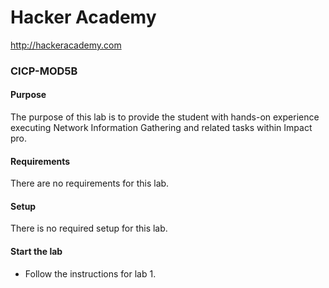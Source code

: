 Hacker Academy
==============
http://hackeracademy.com

### CICP-MOD5B

#### Purpose
The purpose of this lab is to provide the student with hands-on experience executing Network Information Gathering and related tasks within Impact pro. 

#### Requirements
There are no requirements for this lab.

#### Setup
There is no required setup for this lab.

#### Start the lab
* Follow the instructions for lab 1.
